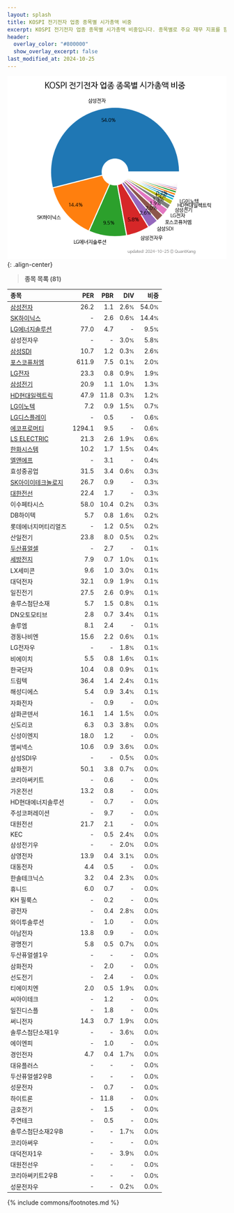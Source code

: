 ```yaml
---
layout: splash
title: KOSPI 전기전자 업종 종목별 시가총액 비중
excerpt: KOSPI 전기전자 업종 종목별 시가총액 비중입니다. 종목별로 주요 재무 지표를 함께 표시합니다.
header:
  overlay_color: "#800000"
  show_overlay_excerpt: false
last_modified_at: 2024-10-25
---
```



![KOSPI 전기전자 업종 종목별 시가총액 비중](/stats/sector/images/kospi_업종_전기전자_종목.png){: .align-center}


> **종목 목록 (81)**<a id="list"></a>

| **종목** | **PER** | **PBR** | **DIV** | **비중** |
| :------- | ------: | ------: | ------: | -------: |
| [삼성전자](/005930/) | 26.2 | 1.1 | 2.6<small>%</small> | 54.0<small>%</small> |
| [SK하이닉스](/000660/) | - | 2.6 | 0.6<small>%</small> | 14.4<small>%</small> |
| [LG에너지솔루션](/373220/) | 77.0 | 4.7 | - | 9.5<small>%</small> |
| 삼성전자우 | - | - | 3.0<small>%</small> | 5.8<small>%</small> |
| [삼성SDI](/006400/) | 10.7 | 1.2 | 0.3<small>%</small> | 2.6<small>%</small> |
| [포스코퓨처엠](/003670/) | 611.9 | 7.5 | 0.1<small>%</small> | 2.0<small>%</small> |
| [LG전자](/066570/) | 23.3 | 0.8 | 0.9<small>%</small> | 1.9<small>%</small> |
| [삼성전기](/009150/) | 20.9 | 1.1 | 1.0<small>%</small> | 1.3<small>%</small> |
| [HD현대일렉트릭](/267260/) | 47.9 | 11.8 | 0.3<small>%</small> | 1.2<small>%</small> |
| [LG이노텍](/011070/) | 7.2 | 0.9 | 1.5<small>%</small> | 0.7<small>%</small> |
| [LG디스플레이](/034220/) | - | 0.5 | - | 0.6<small>%</small> |
| [에코프로머티](/450080/) | 1294.1 | 9.5 | - | 0.6<small>%</small> |
| [LS ELECTRIC](/010120/) | 21.3 | 2.6 | 1.9<small>%</small> | 0.6<small>%</small> |
| [한화시스템](/272210/) | 10.2 | 1.7 | 1.5<small>%</small> | 0.4<small>%</small> |
| [엘앤에프](/066970/) | - | 3.1 | - | 0.4<small>%</small> |
| 효성중공업 | 31.5 | 3.4 | 0.6<small>%</small> | 0.3<small>%</small> |
| [SK아이이테크놀로지](/361610/) | 26.7 | 0.9 | - | 0.3<small>%</small> |
| [대한전선](/001440/) | 22.4 | 1.7 | - | 0.3<small>%</small> |
| 이수페타시스 | 58.0 | 10.4 | 0.2<small>%</small> | 0.3<small>%</small> |
| DB하이텍 | 5.7 | 0.8 | 1.6<small>%</small> | 0.2<small>%</small> |
| 롯데에너지머티리얼즈 | - | 1.2 | 0.5<small>%</small> | 0.2<small>%</small> |
| 산일전기 | 23.8 | 8.0 | 0.5<small>%</small> | 0.2<small>%</small> |
| [두산퓨얼셀](/336260/) | - | 2.7 | - | 0.1<small>%</small> |
| [세방전지](/004490/) | 7.9 | 0.7 | 1.0<small>%</small> | 0.1<small>%</small> |
| LX세미콘 | 9.6 | 1.0 | 3.0<small>%</small> | 0.1<small>%</small> |
| 대덕전자 | 32.1 | 0.9 | 1.9<small>%</small> | 0.1<small>%</small> |
| 일진전기 | 27.5 | 2.6 | 0.9<small>%</small> | 0.1<small>%</small> |
| 솔루스첨단소재 | 5.7 | 1.5 | 0.8<small>%</small> | 0.1<small>%</small> |
| DN오토모티브 | 2.8 | 0.7 | 3.4<small>%</small> | 0.1<small>%</small> |
| 솔루엠 | 8.1 | 2.4 | - | 0.1<small>%</small> |
| 경동나비엔 | 15.6 | 2.2 | 0.6<small>%</small> | 0.1<small>%</small> |
| LG전자우 | - | - | 1.8<small>%</small> | 0.1<small>%</small> |
| 비에이치 | 5.5 | 0.8 | 1.6<small>%</small> | 0.1<small>%</small> |
| 한국단자 | 10.4 | 0.8 | 0.9<small>%</small> | 0.1<small>%</small> |
| 드림텍 | 36.4 | 1.4 | 2.4<small>%</small> | 0.1<small>%</small> |
| 해성디에스 | 5.4 | 0.9 | 3.4<small>%</small> | 0.1<small>%</small> |
| 자화전자 | - | 0.9 | - | 0.0<small>%</small> |
| 삼화콘덴서 | 16.1 | 1.4 | 1.5<small>%</small> | 0.0<small>%</small> |
| 신도리코 | 6.3 | 0.3 | 3.8<small>%</small> | 0.0<small>%</small> |
| 신성이엔지 | 18.0 | 1.2 | - | 0.0<small>%</small> |
| 엠씨넥스 | 10.6 | 0.9 | 3.6<small>%</small> | 0.0<small>%</small> |
| 삼성SDI우 | - | - | 0.5<small>%</small> | 0.0<small>%</small> |
| 삼화전기 | 50.1 | 3.8 | 0.7<small>%</small> | 0.0<small>%</small> |
| 코리아써키트 | - | 0.6 | - | 0.0<small>%</small> |
| 가온전선 | 13.2 | 0.8 | - | 0.0<small>%</small> |
| HD현대에너지솔루션 | - | 0.7 | - | 0.0<small>%</small> |
| 주성코퍼레이션 | - | 9.7 | - | 0.0<small>%</small> |
| 대원전선 | 21.7 | 2.1 | - | 0.0<small>%</small> |
| KEC | - | 0.5 | 2.4<small>%</small> | 0.0<small>%</small> |
| 삼성전기우 | - | - | 2.0<small>%</small> | 0.0<small>%</small> |
| 삼영전자 | 13.9 | 0.4 | 3.1<small>%</small> | 0.0<small>%</small> |
| 대동전자 | 4.4 | 0.5 | - | 0.0<small>%</small> |
| 한솔테크닉스 | 3.2 | 0.4 | 2.3<small>%</small> | 0.0<small>%</small> |
| 휴니드 | 6.0 | 0.7 | - | 0.0<small>%</small> |
| KH 필룩스 | - | 0.2 | - | 0.0<small>%</small> |
| 광전자 | - | 0.4 | 2.8<small>%</small> | 0.0<small>%</small> |
| 와이투솔루션 | - | 1.0 | - | 0.0<small>%</small> |
| 아남전자 | 13.8 | 0.9 | - | 0.0<small>%</small> |
| 광명전기 | 5.8 | 0.5 | 0.7<small>%</small> | 0.0<small>%</small> |
| 두산퓨얼셀1우 | - | - | - | 0.0<small>%</small> |
| 삼화전자 | - | 2.0 | - | 0.0<small>%</small> |
| 선도전기 | - | 2.4 | - | 0.0<small>%</small> |
| 티에이치엔 | 2.0 | 0.5 | 1.9<small>%</small> | 0.0<small>%</small> |
| 씨아이테크 | - | 1.2 | - | 0.0<small>%</small> |
| 일진디스플 | - | 1.8 | - | 0.0<small>%</small> |
| 써니전자 | 14.3 | 0.7 | 1.9<small>%</small> | 0.0<small>%</small> |
| 솔루스첨단소재1우 | - | - | 3.6<small>%</small> | 0.0<small>%</small> |
| 에이엔피 | - | 1.0 | - | 0.0<small>%</small> |
| 경인전자 | 4.7 | 0.4 | 1.7<small>%</small> | 0.0<small>%</small> |
| 대유플러스 | - | - | - | 0.0<small>%</small> |
| 두산퓨얼셀2우B | - | - | - | 0.0<small>%</small> |
| 성문전자 | - | 0.7 | - | 0.0<small>%</small> |
| 하이트론 | - | 11.8 | - | 0.0<small>%</small> |
| 금호전기 | - | 1.5 | - | 0.0<small>%</small> |
| 주연테크 | - | 0.5 | - | 0.0<small>%</small> |
| 솔루스첨단소재2우B | - | - | 1.7<small>%</small> | 0.0<small>%</small> |
| 코리아써우 | - | - | - | 0.0<small>%</small> |
| 대덕전자1우 | - | - | 3.9<small>%</small> | 0.0<small>%</small> |
| 대원전선우 | - | - | - | 0.0<small>%</small> |
| 코리아써키트2우B | - | - | - | 0.0<small>%</small> |
| 성문전자우 | - | - | 0.2<small>%</small> | 0.0<small>%</small> |

{% include commons/footnotes.md %}